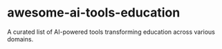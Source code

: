 # awesome-ai-tools-education
A curated list of AI-powered tools transforming education across various domains.
